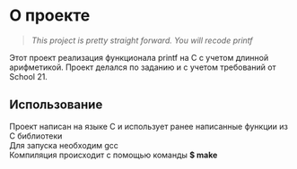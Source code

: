 # О проекте
> *This project is pretty straight forward. You will recode printf*

Этот проект реализация функционала printf на C с учетом длинной арифметикой. Проект делался по заданию и с учетом требований от School 21.
## Использование
Проект написан на языке C и использует ранее написанные функции из C библиотеки <br>
Для запуска необходим gcc <br>
Компиляция происходит с помощью команды **$ make**
